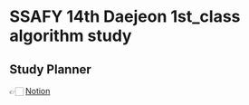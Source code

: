 # SSAFY 14th Daejeon 1st_class algorithm study

## Study Planner
👉🏻 [Notion](https://www.notion.so/201-2344e2e370f380c2a2a7d121a65a91ae)